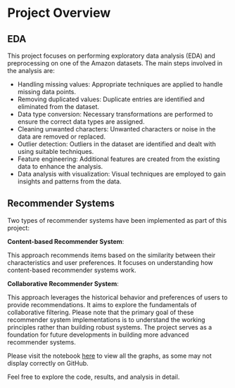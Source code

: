 # **Project Overview**

## **EDA**
This project focuses on performing exploratory data analysis (EDA) and preprocessing on one of the Amazon datasets. The main steps involved in the analysis are:
- Handling missing values: Appropriate techniques are applied to handle missing data points.
- Removing duplicated values: Duplicate entries are identified and eliminated from the dataset.
- Data type conversion: Necessary transformations are performed to ensure the correct data types are assigned.
- Cleaning unwanted characters: Unwanted characters or noise in the data are removed or replaced.
- Outlier detection: Outliers in the dataset are identified and dealt with using suitable techniques.
- Feature engineering: Additional features are created from the existing data to enhance the analysis.
- Data analysis with visualization: Visual techniques are employed to gain insights and patterns from the data.

## **Recommender Systems**
Two types of recommender systems have been implemented as part of this project:

**Content-based Recommender System**:

This approach recommends items based on the similarity between their characteristics and user preferences.
It focuses on understanding how content-based recommender systems work.

**Collaborative Recommender System**:

This approach leverages the historical behavior and preferences of users to provide recommendations.
It aims to explore the fundamentals of collaborative filtering.
Please note that the primary goal of these recommender system implementations is to understand the working principles rather than building robust systems. The project serves as a foundation for future developments in building more advanced recommender systems.

Please visit the notebook [here](https://nbviewer.org/github/FernandaC94/EDA_and_recommender_system/blob/main/eda_and_recommender_system.ipynb) to view all the graphs, as some may not display correctly on GitHub.

Feel free to explore the code, results, and analysis in detail.